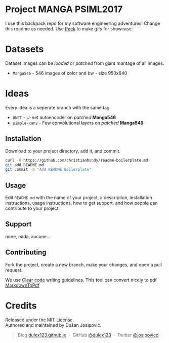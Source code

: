 # Project MANGA PSIML2017

I use this backpack repo for my software engineering adventures!
Change this readme as needed. Use [Peek](https://github.com/phw/peek) to make gifs for showcase.

# Datasets

Dataset images can be _loaded_ or *patched* from giant montage of all images.

-   `Manga546` -  546 images of color and bw - size 950x640

# Ideas

Every idea is a seperate branch with the same tag

-   `UNET`  -  U-net autoencoder on *patched* **Manga546**
-   `simple-conv` -  Few convolutional layers on _patched_ **Manga546**



## Installation

Download to your project directory, add it, and commit.

```sh
curl -O https://github.com/christianbundy/readme-boilerplate.md
git add README.md
git commit -m "Add README Boilerplate"
```

## Usage

Edit `README.md` with the name of your project, a description, installation instructions, usage instructions, how to get support, and how people can contribute to your project.

## Support

none, nada, aucune...

## Contributing

Fork the project, create a new branch, make your changes, and open a pull request.

We use [Clear code](http://introcs.cs.princeton.edu/java/11style/) writing guidelines.
This tool can convert nicely to pdf [MarkdownToPdf](http://www.markdowntopdf.com/)

# Credits

Released under the [MIT License].<br>
Authored and maintained by Dušan Josipović.

> Blog [dulex123.github.io](http://dulex123.github.io) &nbsp;&middot;&nbsp;
> GitHub [@dulex123](https://github.com/dulex123) &nbsp;&middot;&nbsp;
> Twitter [@josipovicd](https://twitter.com/josipovicd)

[MIT License]: http://mit-license.org/
